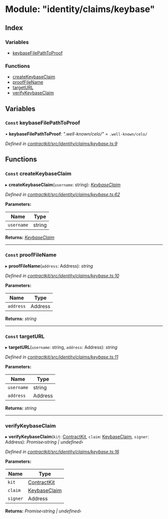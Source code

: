 # Module: "identity/claims/keybase"

## Index

### Variables

* [keybaseFilePathToProof](_identity_claims_keybase_.md#const-keybasefilepathtoproof)

### Functions

* [createKeybaseClaim](_identity_claims_keybase_.md#const-createkeybaseclaim)
* [proofFileName](_identity_claims_keybase_.md#const-prooffilename)
* [targetURL](_identity_claims_keybase_.md#const-targeturl)
* [verifyKeybaseClaim](_identity_claims_keybase_.md#verifykeybaseclaim)

## Variables

### `Const` keybaseFilePathToProof

• **keybaseFilePathToProof**: *".well-known/celo/"* = `.well-known/celo/`

*Defined in [contractkit/src/identity/claims/keybase.ts:9](https://github.com/celo-org/celo-monorepo/blob/master/packages/sdk/contractkit/src/identity/claims/keybase.ts#L9)*

## Functions

### `Const` createKeybaseClaim

▸ **createKeybaseClaim**(`username`: string): *[KeybaseClaim](_identity_claims_claim_.md#keybaseclaim)*

*Defined in [contractkit/src/identity/claims/keybase.ts:62](https://github.com/celo-org/celo-monorepo/blob/master/packages/sdk/contractkit/src/identity/claims/keybase.ts#L62)*

**Parameters:**

Name | Type |
------ | ------ |
`username` | string |

**Returns:** *[KeybaseClaim](_identity_claims_claim_.md#keybaseclaim)*

___

### `Const` proofFileName

▸ **proofFileName**(`address`: Address): *string*

*Defined in [contractkit/src/identity/claims/keybase.ts:10](https://github.com/celo-org/celo-monorepo/blob/master/packages/sdk/contractkit/src/identity/claims/keybase.ts#L10)*

**Parameters:**

Name | Type |
------ | ------ |
`address` | Address |

**Returns:** *string*

___

### `Const` targetURL

▸ **targetURL**(`username`: string, `address`: Address): *string*

*Defined in [contractkit/src/identity/claims/keybase.ts:11](https://github.com/celo-org/celo-monorepo/blob/master/packages/sdk/contractkit/src/identity/claims/keybase.ts#L11)*

**Parameters:**

Name | Type |
------ | ------ |
`username` | string |
`address` | Address |

**Returns:** *string*

___

###  verifyKeybaseClaim

▸ **verifyKeybaseClaim**(`kit`: [ContractKit](../classes/_kit_.contractkit.md), `claim`: [KeybaseClaim](_identity_claims_claim_.md#keybaseclaim), `signer`: Address): *Promise‹string | undefined›*

*Defined in [contractkit/src/identity/claims/keybase.ts:16](https://github.com/celo-org/celo-monorepo/blob/master/packages/sdk/contractkit/src/identity/claims/keybase.ts#L16)*

**Parameters:**

Name | Type |
------ | ------ |
`kit` | [ContractKit](../classes/_kit_.contractkit.md) |
`claim` | [KeybaseClaim](_identity_claims_claim_.md#keybaseclaim) |
`signer` | Address |

**Returns:** *Promise‹string | undefined›*
